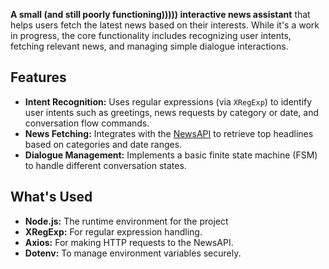 **A small (and still poorly functioning))))) interactive news assistant** that helps users fetch the latest news based on their interests. While it's a work in progress, the core functionality includes recognizing user intents, fetching relevant news, and managing simple dialogue interactions.

## Features
- **Intent Recognition:** Uses regular expressions (via `XRegExp`) to identify user intents such as greetings, news requests by category or date, and conversation flow commands.
- **News Fetching:** Integrates with the [NewsAPI](https://newsapi.org/) to retrieve top headlines based on categories and date ranges.
- **Dialogue Management:** Implements a basic finite state machine (FSM) to handle different conversation states.

## What's Used
- **Node.js:** The runtime environment for the project
- **XRegExp:** For regular expression handling.
- **Axios:** For making HTTP requests to the NewsAPI.
- **Dotenv:** To manage environment variables securely.
